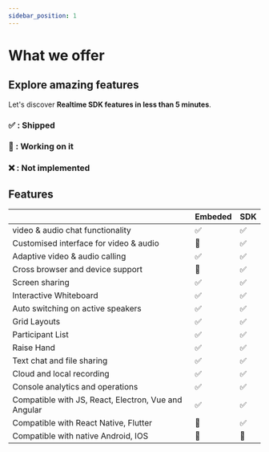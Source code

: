 ```yaml
---
sidebar_position: 1
---
```


# What we offer

## Explore amazing features

Let's discover **Realtime SDK features in less than 5 minutes**.

### ✅ : Shipped

### 🚧 : Working on it

### ❌ : Not implemented

## Features

|                                                      | Embeded | SDK |
| ---------------------------------------------------- | ------- | --- |
| video & audio chat functionality                   | ✅      | ✅  |
| Customised interface for video & audio             | 🚧      | ✅  |
| Adaptive video & audio calling                     | ✅      | ✅  |
| Cross browser and device support                     | 🚧      | ✅  |
| Screen sharing                                       | ✅      | ✅  |
| Interactive Whiteboard                               | ✅      | ✅  |
| Auto switching on active speakers                    | ✅      | ✅  |
| Grid Layouts                                         | ✅      | ✅  |
| Participant List                                     | ✅      | ✅  |
| Raise Hand                                           | ✅      | ✅  |
| Text chat and file sharing                           | ✅      | ✅  |
| Cloud and local recording                            | ✅      | ✅  |
| Console analytics and operations                     | ✅      | ✅  |
| Compatible with JS, React, Electron, Vue and Angular | ✅      | ✅  |
| Compatible with React Native, Flutter                | 🚧      | ✅  |
| Compatible with native Android, IOS                  | 🚧      | 🚧  |
